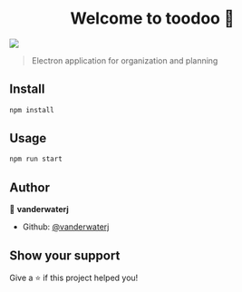 <h1 align="center">Welcome to toodoo 👋</h1>
<p>
  <img src="https://img.shields.io/badge/version-1.0.0-blue.svg?cacheSeconds=2592000" />
</p>

> Electron application for organization and planning

## Install

```sh
npm install
```

## Usage

```sh
npm run start
```

## Author

👤 **vanderwaterj**

* Github: [@vanderwaterj](https://github.com/vanderwaterj)

## Show your support

Give a ⭐️ if this project helped you!
